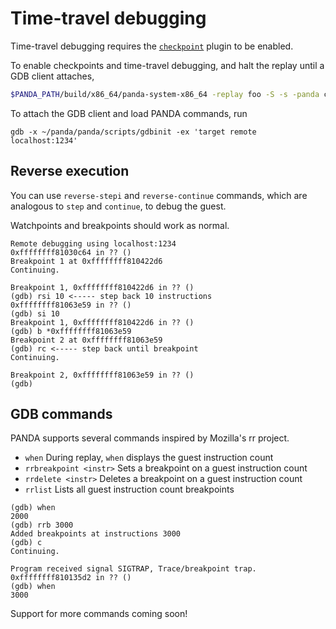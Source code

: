 # Time-travel debugging

Time-travel debugging requires the [`checkpoint`](../plugins/checkpoint) plugin to be enabled.

To enable checkpoints and time-travel debugging, and halt the replay until a GDB client attaches,
```sh
$PANDA_PATH/build/x86_64/panda-system-x86_64 -replay foo -S -s -panda checkpoint
```

To attach the GDB client and load PANDA commands, run
```
gdb -x ~/panda/panda/scripts/gdbinit -ex 'target remote localhost:1234'
```

## Reverse execution
You can use `reverse-stepi` and `reverse-continue` commands, which are analogous to `step` and `continue`, to debug the guest.

Watchpoints and breakpoints should work as normal.

```
Remote debugging using localhost:1234
0xffffffff81030c64 in ?? ()
Breakpoint 1 at 0xffffffff810422d6
Continuing.

Breakpoint 1, 0xffffffff810422d6 in ?? ()
(gdb) rsi 10 <----- step back 10 instructions
0xffffffff81063e59 in ?? ()
(gdb) si 10
Breakpoint 1, 0xffffffff810422d6 in ?? ()
(gdb) b *0xffffffff81063e59
Breakpoint 2 at 0xffffffff81063e59
(gdb) rc <----- step back until breakpoint
Continuing.

Breakpoint 2, 0xffffffff81063e59 in ?? ()
(gdb)
```

## GDB commands

PANDA supports several commands inspired by Mozilla's rr project.

* `when`
During replay, `when` displays the guest instruction count
* `rrbreakpoint <instr>`
Sets a breakpoint on a guest instruction count
* `rrdelete <instr>`
Deletes a breakpoint on a guest instruction count
* `rrlist`
Lists all guest instruction count breakpoints

```
(gdb) when
2000
(gdb) rrb 3000
Added breakpoints at instructions 3000
(gdb) c
Continuing.

Program received signal SIGTRAP, Trace/breakpoint trap.
0xffffffff810135d2 in ?? ()
(gdb) when
3000
```

Support for more commands coming soon!
